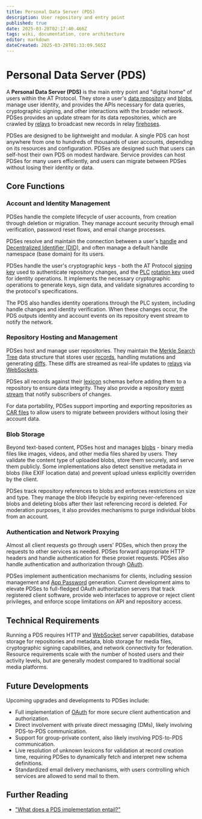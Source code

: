 ```yaml
---
title: Personal Data Server (PDS)
description: User repository and entry point
published: true
date: 2025-03-28T02:17:40.466Z
tags: wiki, documentation, core architecture
editor: markdown
dateCreated: 2025-03-28T01:33:09.565Z
---
```


# Personal Data Server (PDS)
A **Personal Data Server (PDS)** is the main entry point and "digital home" of users within the AT Protocol. They store a user's [data repository](/en/working-groups/community-documentation/reference/data/data-repository) and [blobs](/en/working-groups/community-documentation/reference/data/blob), manage user identity, and provides the APIs necessary for data queries, cryptographic signing, and other interactions with the broader network. PDSes provides an update stream for its data repositories, which are crawled by [relays](/en/working-groups/community-documentation/reference/core-architecture/relay) to broadcast new records in relay [firehoses](/en/working-groups/community-documentation/reference/networking/firehose).

PDSes are designed to be lightweight and modular. A single PDS can host anywhere from one to hundreds of thousands of user accounts, depending on its resources and configuration. PDSes are designed such that users can self-host their own PDS on modest hardware. Service provides can host PDSes for many users efficiently, and users can migrate between PDSes without losing their identity or data. 

## Core Functions

### Account and Identity Management
PDSes handle the complete lifecycle of user accounts, from creation through deletion or migration. They manage account security through email verification, password reset flows, and email change processes. 

PDSes resolve and maintain the connection between a user's [handle](/en/working-groups/community-documentation/reference/identifiers/handle) and [Decentralized Identifier (DID)](/en/working-groups/community-documentation/reference/identifiers/DID), and often manage a default handle namespace (base domain) for its users. 

PDSes handle the user's cryptographic keys - both the AT Protocol [signing key](/en/working-groups/community-documentation/reference/cryptography/signing-key) used to authenticate repository changes, and the [PLC](/en/working-groups/community-documentation/reference/identifiers/DID:PLC) [rotation key](/en/working-groups/community-documentation/reference/cryptography/rotation-key) used for identity operations. It implements the necessary cryptographic operations to generate keys, sign data, and validate signatures according to the protocol's specifications. 

The PDS also handles identity operations through the PLC system, including handle changes and identity verification. When these changes occur, the PDS outputs identity and account events on its repository event stream to notify the network. 

### Repository Hosting and Management
PDSes host and manage user repositories. They maintain the [Merkle Search Tree](/en/working-groups/community-documentation/reference/data/merkle-search-tree) data structure that stores user [records](/en/working-groups/community-documentation/reference/data/record), handling mutations and generating [diffs](/en/working-groups/community-documentation/reference/networking/diff). These diffs are streamed as real-life updates to [relays](/en/working-groups/community-documentation/reference/core-architecture/relay) via [WebSockets](/en/working-groups/community-documentation/reference/networking/websocket).

PDSes all records against their [lexicon](/en/working-groups/community-documentation/reference/data/lexicon) schemas before adding them to a repository to ensure data integrity. They also provide a repository [event stream](/en/working-groups/community-documentation/reference/networking/pds-event-stream) that notify subscribers of changes.

For data portability, PDSes support importing and exporting repositories as [CAR files](/en/working-groups/community-documentation/reference/data/car-file) to allow users to migrate between providers without losing their account data.

### Blob Storage
Beyond text-based content, PDSes host and manages [blobs](/en/working-groups/community-documentation/reference/data/blob) - binary media files like images, videos, and other media files shared by users. They validate the content type of uploaded blobs, store them securely, and serve them publicly. Some implementations also detect sensitive metadata in blobs (like EXIF location data) and prevent upload unless explicitly overriden by the client.

PDSes track repository references to blobs and enforces restrictions on size and type. They manage the blob lifecycle by expiring never-referenced blobs and deleting blobs after their last referencing record is deleted. For moderation purposes, it also provides mechanisms to purge individual blobs from an account. 

### Authentication and Network Proxying
Almost all client requests go through users' PDSes, which then proxy the requests to other services as needed. PDSes forward appropriate HTTP headers and handle authentication for these proxiet requests. PDSes also handle authentication and authorization through [OAuth](/en/working-groups/community-documentation/reference/networking/oauth).

PDSes implement authentication mechanisms for clients, including session management and [App Password](/en/working-groups/community-documentation/reference/networking/app-password) generation. Current development aims to elevate PDSes to full-fledged OAuth authorization servers that track registered client software, provide web interfaces to approve or reject client privileges, and enforce scope limitations on API and repository access.

## Technical Requirements
Running a PDS requires HTTP and [WebSocket](/en/working-groups/community-documentation/reference/networking/websocket) server capabilities, database storage for repositories and metadata, blob storage for media files, cryptographic signing capabilities, and network connectivity for federation. Resource requirements scale with the number of hosted users and their activity levels, but are generally modest compared to traditional social media platforms. 

## Future Developments
Upcoming upgrades and developments to PDSes include:
- Full implementation of [OAuth](/en/working-groups/community-documentation/reference/networking/oauth) for more secure client authentication and authorization.
- Direct involvement with private direct messaging (DMs), likely involving PDS-to-PDS communication.
- Support for group-private content, also likely involving PDS-to-PDS communication.
- Live resolution of unknown lexicons for validation at record creation time, requiring PDSes to dynamically fetch and interpret new schema definitions.
- Standardized email delivery mechanisms, with users controlling which services are allowed to send mail to them.

## Further Reading
- ["What does a PDS implementation entail?"](https://github.com/bluesky-social/atproto/discussions/2350)
